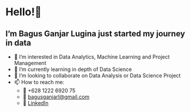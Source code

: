 # Hello!👋
## I’m Bagus Ganjar Lugina just started my journey in data
- 👀 I’m interested in Data Analytics, Machine Learning and Project Management
- 🌱 I’m currently learning in depth of Data Science
- 💞️ I’m looking to collaborate on Data Analysis or Data Science Project
- 📫 How to reach me:
  - :iphone: +628 1222 6920 75 
  - :email: bagusganjarl@gmail.com
  - :link: [LinkedIn](http://www.linkedin.com/in/bagusganjar)

<!---
bagusganjarl/bagusganjarl is a ✨ special ✨ repository because its `README.md` (this file) appears on your GitHub profile.
You can click the Preview link to take a look at your changes.
--->
